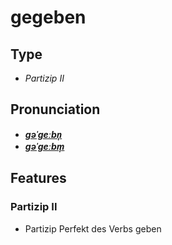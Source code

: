 # gegeben
## Type
- _Partizip II_
## Pronunciation
- **_[ɡəˈɡeːbn̩](https://commons.wikimedia.org/wiki/File:De-gegeben.ogg)_**
- **_[ɡəˈɡeːbm̩](https://commons.wikimedia.org/wiki/File:De-gegeben.ogg)_**
## Features
### Partizip II
-  Partizip Perfekt des Verbs geben
